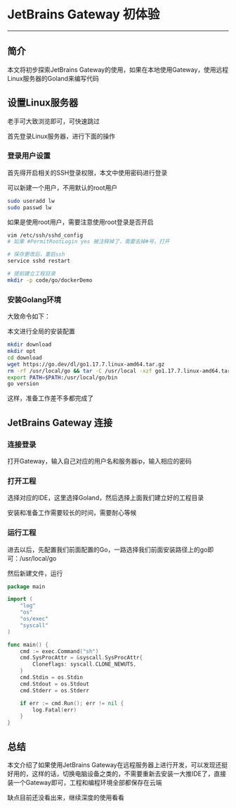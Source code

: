 # JetBrains Gateway 初体验
***

## 简介
本文将初步探索JetBrains Gateway的使用，如果在本地使用Gateway，使用远程Linux服务器的Goland来编写代码

## 设置Linux服务器
老手可大致浏览即可，可快速跳过

首先登录Linux服务器，进行下面的操作

### 登录用户设置
首先得开启相关的SSH登录权限，本文中使用密码进行登录

可以新建一个用户，不用默认的root用户

```sh
sudo useradd lw
sudo passwd lw
```

如果是使用root用户，需要注意使用root登录是否开启

```sh
vim /etc/ssh/sshd_config
# 如果 #PermitRootLogin yes 被注释掉了，需要去掉#号，打开

# 保存更改后，重启ssh
service sshd restart

# 提前建立工程目录
mkdir -p code/go/dockerDemo
```

### 安装Golang环境
大致命令如下：

本文进行全局的安装配置

```sh
mkdir download
mkdir opt
cd download
wget https://go.dev/dl/go1.17.7.linux-amd64.tar.gz
rm -rf /usr/local/go && tar -C /usr/local -xzf go1.17.7.linux-amd64.tar.gz
export PATH=$PATH:/usr/local/go/bin
go version
```

这样，准备工作差不多都完成了

## JetBrains Gateway 连接
### 连接登录
打开Gateway，输入自己对应的用户名和服务器ip，输入相应的密码

### 打开工程
选择对应的IDE，这里选择Goland，然后选择上面我们建立好的工程目录

安装和准备工作需要较长的时间，需要耐心等候

### 运行工程
进去以后，先配置我们前面配置的Go，一路选择我们前面安装路径上的go即可：/usr/local/go

然后新建文件，运行

```go
package main

import (
	"log"
	"os"
	"os/exec"
	"syscall"
)

func main() {
	cmd := exec.Command("sh")
	cmd.SysProcAttr = &syscall.SysProcAttr{
		Cloneflags: syscall.CLONE_NEWUTS,
	}
	cmd.Stdin = os.Stdin
	cmd.Stdout = os.Stdout
	cmd.Stderr = os.Stderr

	if err := cmd.Run(); err != nil {
		log.Fatal(err)
	}
}
```

## 总结
本文介绍了如果使用JetBrains Gateway在远程服务器上进行开发，可以发现还挺好用的，这样的话，切换电脑设备之类的，不需要重新去安装一大推IDE了，直接装一个Gateway即可，工程和编程环境全部都保存在云端

缺点目前还没看出来，继续深度的使用看看
